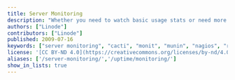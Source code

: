 ```yaml
---
title: Server Monitoring
description: "Whether you need to watch basic usage stats or need more advanced functionality, these guides will help you deploy open source server monitoring solutions on your Linux cloud server. The [Linode Longview](/docs/products/tools/longview/get-started/) tool also offers system metrics and graphing, which can be used in conjunction with any of these monitoring tools, or with the [Linode Manager email alerts](/docs/products/compute/compute-instances/guides/monitor-and-maintain/#configuring-linode-manager-email-alerts) to keep an eye on your system."
authors: ["Linode"]
contributors: ["Linode"]
published: 2009-07-16
keywords: ["server monitoring", "cacti", "monit", "munin", "nagios", "rrdtool"]
license: '[CC BY-ND 4.0](https://creativecommons.org/licenses/by-nd/4.0)'
aliases: ['/server-monitoring/','/uptime/monitoring/']
show_in_lists: true
---
```



